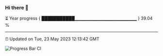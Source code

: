 ### Hi there 👋

⏳ Year progress { ███████████▁▁▁▁▁▁▁▁▁▁▁▁▁▁▁▁▁▁▁ } 39.04 %

---

⏰ Updated on Tue, 23 May 2023 12:13:42 GMT

![Progress Bar CI](https://github.com/Shyam-Makwana/GitHub-Actions-Demo/workflows/Progress%20Bar%20CI/badge.svg)
